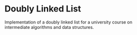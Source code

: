 # Doubly Linked List
Implementation of a doubly linked list for a university course on intermediate algorithms and data structures.
